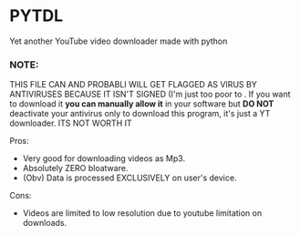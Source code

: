 # PYTDL
Yet another YouTube video downloader made with python

### NOTE:
THIS FILE CAN  AND PROBABLI WILL GET FLAGGED AS VIRUS BY ANTIVIRUSES BECAUSE IT ISN'T SIGNED (I'm just too poor to .
If you want to download it **you can manually allow it** in your software but **DO NOT** deactivate your antivirus only to download this program, it's just a YT downloader. ITS NOT WORTH IT

Pros: 
- Very good for downloading videos as Mp3.
- Absolutely ZERO bloatware.
- (Obv) Data is processed EXCLUSIVELY on user's device.

Cons:
- Videos are limited to low resolution due to youtube limitation on downloads.


